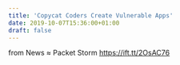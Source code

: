 ```yaml
---
title: 'Copycat Coders Create Vulnerable Apps'
date: 2019-10-07T15:36:00+01:00
draft: false
---
```


  
  
from News ≈ Packet Storm https://ift.tt/2OsAC76